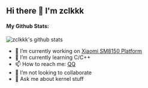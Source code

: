 ## Hi there 👋 I'm zclkkk
#### My Github Stats:
![zclkkk's github stats](https://github-readme-stats.vercel.app/api?username=zclkkk&theme=calm&layout=compact)

- 🔭 I’m currently working on [Xiaomi SM8150 Platform](https://github.com/zclkkk/kernel_xiaomi_sm8150)
- 🌱 I’m currently learning C/C++
- 📫 How to reach me: [QQ](http://wpa.qq.com/msgrd?v=3&uin=2484392714&site=qq&menu=yes)
- 👯 I’m not looking to collaborate
- 💬 Ask me about kernel stuff
